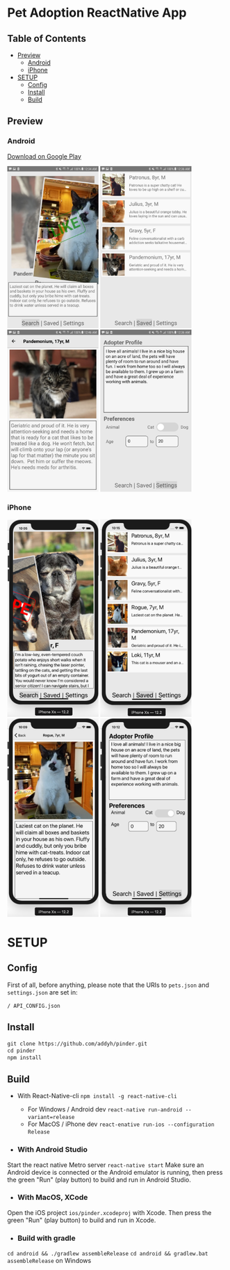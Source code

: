 # Pet Adoption ReactNative App

## Table of Contents
* [Preview](#preview)
  * [Android](#android)
  * [iPhone](#iphone)
* [SETUP](#setup)
  * [Config](#config)
  * [Install](#install)
  * [Build](#build)

## Preview

### Android
[Download on Google Play](https://play.google.com/store/apps/details?id=com.addisonhatcher.pinder)

<img src="./images/screenshot1.jpg" width="210" /> <img src="./images/screenshot2.jpg" width="210" /> <img src="./images/screenshot3.jpg" width="210" /> <img src="./images/screenshot4.jpg" width="210" />

### iPhone
<img src="./images/screenshot1-iphone.png" width="210" /> <img src="./images/screenshot2-iphone.png" width="210" /> <img src="./images/screenshot3-iphone.png" width="210" /> <img src="./images/screenshot4-iphone.png" width="210" />

# SETUP

## Config
First of all, before anything, please note that the URIs to `pets.json` and `settings.json` are set in:
```
/ API_CONFIG.json
```
## Install
```
git clone https://github.com/addyh/pinder.git
cd pinder
npm install
```

## Build

* With React-Native-cli  `npm install -g react-native-cli`
  * For Windows / Android dev `react-native run-android --variant=release`
  * For MacOS / iPhone dev `react-enative run-ios --configuration Release`

* ### With Android Studio
Start the react native Metro server
`react-native start`
Make sure an Android device is connected or the Android emulator is running, then press the green "Run" (play button) to build and run in Android Studio.

* ### With MacOS, XCode
Open the iOS project `ios/pinder.xcodeproj` with Xcode. Then press the green "Run" (play button) to build and run in Xcode.

* ### Build with gradle
`cd android && ./gradlew assembleRelease`
`cd android && gradlew.bat assembleRelease` on Windows
